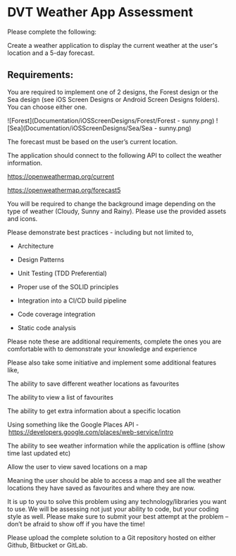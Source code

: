 # DVT Weather App Assessment 

 

Please complete the following: 

Create a weather application to display the current weather at the user's location and a 5-day forecast. 


## Requirements: 

You are required to implement one of 2 designs, the Forest design or the Sea design (see iOS Screen Designs or Android Screen Designs folders). You can choose either one. 

![Forest](Documentation/iOSScreenDesigns/Forest/Forest - sunny.png)
![Sea](Documentation/iOSScreenDesigns/Sea/Sea - sunny.png)

The forecast must be based on the user’s current location. 

The application should connect to the following API to collect the weather information. 

https://openweathermap.org/current 

https://openweathermap.org/forecast5 

You will be required to change the background image depending on the type of weather (Cloudy, Sunny and Rainy). Please use the provided assets and icons. 

Please demonstrate best practices - including but not limited to,  

- Architecture 

- Design Patterns 

- Unit Testing (TDD Preferential) 

- Proper use of the SOLID principles 

- Integration into a CI/CD build pipeline 

- Code coverage integration 

- Static code analysis 

Please note these are additional requirements, complete the ones you are comfortable with to demonstrate your knowledge and experience 

Please also take some initiative and implement some additional features like, 

The ability to save different weather locations as favourites 

The ability to view a list of favourites 

The ability to get extra information about a specific location 

Using something like the Google Places API - https://developers.google.com/places/web-service/intro 

The ability to see weather information while the application is offline (show time last updated etc) 

Allow the user to view saved locations on a map 

Meaning the user should be able to access a map and see all the weather locations they have saved as favourites and where they are now. 

It is up to you to solve this problem using any technology/libraries you want to use. We will be assessing not just your ability to code, but your coding style as well. Please make sure to submit your best attempt at the problem – don’t be afraid to show off if you have the time! 

Please upload the complete solution to a Git repository hosted on either Github, Bitbucket or GitLab. 
